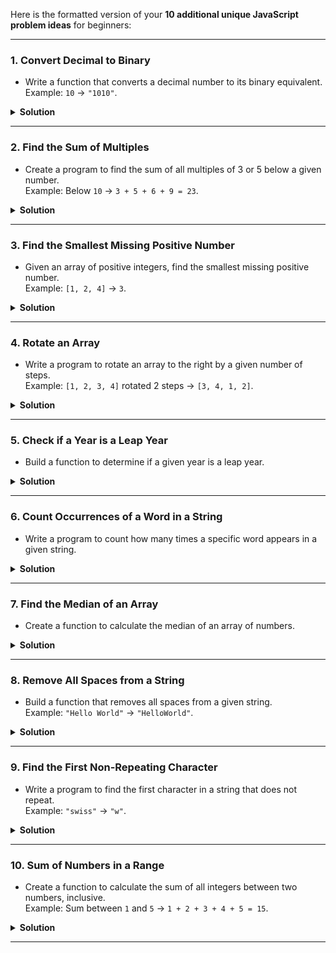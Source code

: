 Here is the formatted version of your **10 additional unique JavaScript problem ideas** for beginners:

---

### 1. **Convert Decimal to Binary**

- Write a function that converts a decimal number to its binary equivalent.  
  Example: `10` → `"1010"`.

<details>
<summary><strong>Solution</strong></summary>

```javascript
const decimalToBinary = (decimal) => {
  return decimal.toString(2);
};

console.log(decimalToBinary(20)); // Output: "10100"
```

</details>

---

### 2. **Find the Sum of Multiples**

- Create a program to find the sum of all multiples of 3 or 5 below a given number.  
  Example: Below `10` → `3 + 5 + 6 + 9 = 23`.

<details>
<summary><strong>Solution</strong></summary>

**Using Loop**:

```javascript
const sumOfMultiples = (limit) => {
  let sum = 0;
  for (let i = 1; i < limit; i++) {
    if (i % 3 === 0 || i % 5 === 0) {
      sum += i;
    }
  }
  return sum;
};

console.log(sumOfMultiples(20)); // Output: 78
```

**Using Functional Programming**:

```javascript
const sumOfMultiples1 = (limit) => {
  return Array.from({ length: limit }, (_, i) => i)
    .filter((num) => num % 3 === 0 || num % 5 === 0)
    .reduce((sum, current) => sum + current, 0);
};

console.log(sumOfMultiples1(10)); // Output: 23
```

</details>

---

### 3. **Find the Smallest Missing Positive Number**

- Given an array of positive integers, find the smallest missing positive number.  
  Example: `[1, 2, 4]` → `3`.

<details>
<summary><strong>Solution</strong></summary>

```javascript
const smallestMissingNum = (arr) => {
  const sortedArr = arr.filter((num) => num > 0).sort((a, b) => a - b);
  let smallestMissing = 1;
  for (let num of sortedArr) {
    if (num === smallestMissing) {
      smallestMissing++;
    } else if (num > smallestMissing) {
      break;
    }
  }
  return smallestMissing;
};

console.log(smallestMissingNum([1, 2, 4])); // Output: 3
```

</details>

---

### 4. **Rotate an Array**

- Write a program to rotate an array to the right by a given number of steps.  
  Example: `[1, 2, 3, 4]` rotated 2 steps → `[3, 4, 1, 2]`.

<details>
<summary><strong>Solution</strong></summary>

```javascript
const rotateArray = (arr, steps) => {
  let n = arr.length;
  steps = steps % n;
  const lastPart = arr.slice(-steps);
  const firstPart = arr.slice(0, n - steps);
  return lastPart.concat(firstPart);
};

console.log(rotateArray([1, 2, 3, 4], 2)); // Output: [3, 4, 1, 2]
```

</details>

---

### 5. **Check if a Year is a Leap Year**

- Build a function to determine if a given year is a leap year.

<details>
<summary><strong>Solution</strong></summary>

```javascript
const leapYear = (year) => {
  return (year % 4 === 0 && year % 100 !== 0) || year % 400 === 0;
};

console.log(leapYear(2024)); // Output: true
console.log(leapYear(2025)); // Output: false
```

</details>

---

### 6. **Count Occurrences of a Word in a String**

- Write a program to count how many times a specific word appears in a given string.

<details>
<summary><strong>Solution</strong></summary>

**Using Loop**:

```javascript
const countWordOccurrences = (text, word) => {
  text = text.toLowerCase();
  word = word.toLowerCase();
  const words = text.split(/\s+/);
  let count = 0;
  for (let w of words) {
    if (w === word) {
      count++;
    }
  }
  return count;
};

console.log(countWordOccurrences("naga is a naga boy", "naga")); // Output: 2
```

**Using `filter`**:

```javascript
const countWord = (str, word) => {
  return str.split(" ").filter((curWord) => curWord === word).length;
};

console.log(countWord("naga is a naga boy", "naga")); // Output: 2
```

</details>

---

### 7. **Find the Median of an Array**

- Create a function to calculate the median of an array of numbers.

<details>
<summary><strong>Solution</strong></summary>

```javascript
const findMedian = (arr) => {
  arr.sort((a, b) => a - b);
  const middle = Math.floor(arr.length / 2);
  return arr.length % 2 === 0
    ? (arr[middle - 1] + arr[middle]) / 2
    : arr[middle];
};

console.log(findMedian([1, 2, 3, 4, 5])); // Output: 3
console.log(findMedian([1, 2, 3, 4, 5, 6])); // Output: 3.5
```

</details>

---

### 8. **Remove All Spaces from a String**

- Build a function that removes all spaces from a given string.  
  Example: `"Hello World"` → `"HelloWorld"`.

<details>
<summary><strong>Solution</strong></summary>

**Using `split` and `join`**:

```javascript
const removeAllSpaces = (str) => {
  return str.split(" ").join("");
};

console.log(removeAllSpaces("Hello World")); // Output: "HelloWorld"
```

**Using `replace`**:

```javascript
const removeAllSpaces1 = (str) => {
  return str.replace(/\s+/g, "");
};

console.log(removeAllSpaces1("Hello World")); // Output: "HelloWorld"
```

</details>

---

### 9. **Find the First Non-Repeating Character**

- Write a program to find the first character in a string that does not repeat.  
  Example: `"swiss"` → `"w"`.

<details>
<summary><strong>Solution</strong></summary>

```javascript
const nonRepeatingFirstChar = (str) => {
  const charCount = {};
  for (let c of str) {
    charCount[c] = (charCount[c] || 0) + 1;
  }
  for (let char of str) {
    if (charCount[char] === 1) {
      return char;
    }
  }
  return null;
};

console.log(nonRepeatingFirstChar("swiss")); // Output: "w"
```

</details>

---

### 10. **Sum of Numbers in a Range**

- Create a function to calculate the sum of all integers between two numbers, inclusive.  
  Example: Sum between `1` and `5` → `1 + 2 + 3 + 4 + 5 = 15`.

<details>
<summary><strong>Solution</strong></summary>

**Using Loop**:

```javascript
const sumOfRange = (start, end) => {
  let sum = 0;
  for (let i = start; i <= end; i++) {
    sum += i;
  }
  return sum;
};

console.log(sumOfRange(1, 5)); // Output: 15
```

**Using Formula**:

```javascript
const sumOfRangeFormula = (start, end) => {
  let n = end - start + 1;
  return (n * (end + start)) / 2;
};

console.log(sumOfRangeFormula(1, 5)); // Output: 15
```

</details>

---
